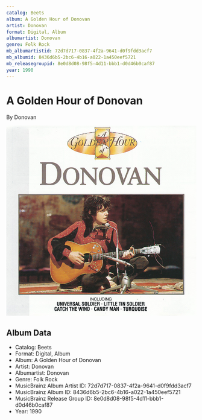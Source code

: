 ```yaml
---
catalog: Beets
album: A Golden Hour of Donovan
artist: Donovan
format: Digital, Album
albumartist: Donovan
genre: Folk Rock
mb_albumartistid: 72d7d717-0837-4f2a-9641-d0f9fdd3acf7
mb_albumid: 8436d6b5-2bc6-4b16-a022-1a450eef5721
mb_releasegroupid: 8e0d8d08-98f5-4d11-bbb1-d0d46b0caf87
year: 1990
---
```


# A Golden Hour of Donovan

By Donovan

![](../../assets/beetscovers/Donovan-A_Golden_Hour_of_Donovan.jpg)

## Album Data

- Catalog: Beets
- Format: Digital, Album
- Album: A Golden Hour of Donovan
- Artist: Donovan
- Albumartist: Donovan
- Genre: Folk Rock
- MusicBrainz Album Artist ID: 72d7d717-0837-4f2a-9641-d0f9fdd3acf7
- MusicBrainz Album ID: 8436d6b5-2bc6-4b16-a022-1a450eef5721
- MusicBrainz Release Group ID: 8e0d8d08-98f5-4d11-bbb1-d0d46b0caf87
- Year: 1990

